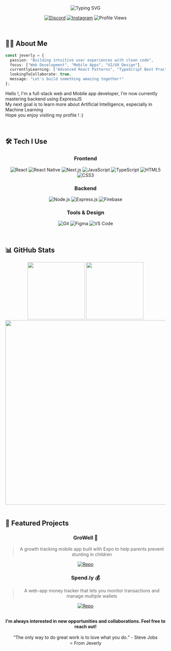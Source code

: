 <div align="center">
  <img src="https://readme-typing-svg.herokuapp.com?font=DM+Sans&size=32&duration=3000&pause=1000&color=f3f3f3&center=true&vCenter=true&width=450&lines=Hello,+I'm+Jeverly;Full-Stack+Developer;UI%2FUX+Enthusiast;Mobile-App" alt="Typing SVG" />

  [![Discord](https://img.shields.io/badge/Discord-7289DA?style=flat-square&logo=discord&logoColor=white)](https://discord.com/users/366208551158415361)
  [![Instagram](https://img.shields.io/badge/Instagram-E4405F?style=flat-square&logo=instagram&logoColor=white)](https://instagram.com/jeverlyro)
  ![Profile Views](https://komarev.com/ghpvc/?username=jeverlyro&style=flat-square&color=2F81F7)
</div>

<br>

## 👨‍💻 About Me

```typescript
const jeverly = {
  passion: "Building intuitive user experiences with clean code",
  focus: ["Web Development", "Mobile Apps", "UI/UX Design"],
  currentlyLearning: ["Advanced React Patterns", "TypeScript Best Practices"],
  lookingToCollaborate: true,
  message: "Let's build something amazing together!"
};
```

Hello !, I'm a full-stack web and Mobile app developer, I'm now currently mastering backend using ExpressJS <br>
My next goal is to learn more about Artificial Intelligence, especially in Machine Learning <br>
Hope you enjoy visiting my profile ! :)

<br>

## 🛠️ Tech I Use

<div align="center">

### Frontend
![React](https://img.shields.io/badge/React-20232A?style=for-the-badge&logo=react&logoColor=61DAFB)
![React Native](https://img.shields.io/badge/React_Native-20232A?style=for-the-badge&logo=react&logoColor=61DAFB)
![Next.js](https://img.shields.io/badge/Next.js-000000?style=for-the-badge&logo=next.js&logoColor=white)
![JavaScript](https://img.shields.io/badge/JavaScript-F7DF1E?style=for-the-badge&logo=javascript&logoColor=black)
![TypeScript](https://img.shields.io/badge/TypeScript-007ACC?style=for-the-badge&logo=typescript&logoColor=white)
![HTML5](https://img.shields.io/badge/HTML5-E34F26?style=for-the-badge&logo=html5&logoColor=white)
![CSS3](https://img.shields.io/badge/CSS3-1572B6?style=for-the-badge&logo=css3&logoColor=white)

### Backend
![Node.js](https://img.shields.io/badge/Node.js-43853D?style=for-the-badge&logo=node.js&logoColor=white)
![Express.js](https://img.shields.io/badge/Express.js-404D59?style=for-the-badge&logo=express&logoColor=white)
![Firebase](https://img.shields.io/badge/Firebase-FFCA28?style=for-the-badge&logo=firebase&logoColor=black)

### Tools & Design
![Git](https://img.shields.io/badge/Git-F05032?style=for-the-badge&logo=git&logoColor=white)
![Figma](https://img.shields.io/badge/Figma-F24E1E?style=for-the-badge&logo=figma&logoColor=white)
![VS Code](https://img.shields.io/badge/VS_Code-007ACC?style=for-the-badge&logo=visual-studio-code&logoColor=white)

</div>

<br>

## 📊 GitHub Stats

<div align="center">
  <img height="180em" src="https://github-readme-stats.vercel.app/api?username=jeverlyro&show_icons=true&theme=tokyonight&include_all_commits=true&count_private=true&border_radius=10&hide_border=true&bg_color=0D1117"/>
  
  <img height="180em" src="https://github-readme-stats.vercel.app/api/top-langs/?username=jeverlyro&layout=compact&langs_count=7&theme=tokyonight&border_radius=10&hide_border=true&bg_color=0D1117"/>
  
  <img width="580em" src="https://github-readme-streak-stats.herokuapp.com/?user=jeverlyro&theme=tokyonight&hide_border=true&background=0D1117&stroke=2F81F7&ring=2F81F7&fire=2F81F7&currStreakLabel=2F81F7"/>
</div>

<br>

## 🚀 Featured Projects

<div align="center">

### GroWell 📱
> A growth tracking mobile app built with Expo to help parents prevent stunting in children

[![Repo](https://img.shields.io/badge/View_Repository-100000?style=for-the-badge&logo=github&logoColor=white)](https://github.com/growell)

### Spend.ly 💰
> A web-app money tracker that lets you monitor transactions and manage multiple wallets

[![Repo](https://img.shields.io/badge/View_Repository-100000?style=for-the-badge&logo=github&logoColor=white)](https://github.com/jeverlyro/spend.ly)

</div><br>

<div align="center">
<strong>I'm always interested in new opportunities and collaborations. Feel free to reach out!</strong>
  <br>
  <br>
<q>The only way to do great work is to love what you do.</q> - Steve Jobs
  <br>
⭐️ From Jeverly
</div>
<!-- This README was designed with ❤️ by Jeverly -->

